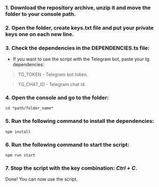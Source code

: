 ### 1. Download the repository archive, unzip it and move the folder to your console path.

### 2. Open the folder, create keys.txt file and put your private keys one on each new line.

### 3. Check the dependencies in the DEPENDENCIES.ts file:

- If you want to use the script with the Telegram bot, paste your tg dependencies:

> TG_TOKEN - Telegram bot token.

> TG_CHAT_ID - Telegram chat id.

### 4. Open the console and go to the folder:
```
cd *path/folder_name*
```

### 5. Run the following command to install the dependencies:
```
npm install
```

### 6. Run the following command to start the script:
```
npm run start
```

### 7. Stop the script with the key combination: _Ctrl + C_.

Done! You can now use the script.
